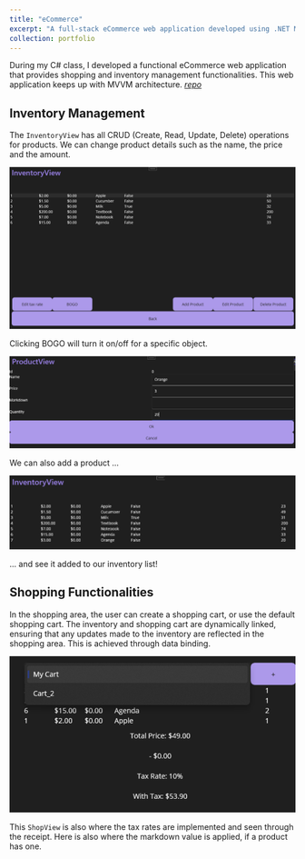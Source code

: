 ```yaml
---
title: "eCommerce"
excerpt: "A full-stack eCommerce web application developed using .NET MAUI and C#. The application provides full shopping and inventory management functionality. [*repo*](https://github.com/acortez1003/eCommerce_Su2024)<br/><img src='/images/ecommerce.PNG'><br />"
collection: portfolio
---
```


During my C# class, I developed a functional eCommerce web application that provides shopping and inventory management functionalities. This web application keeps up with MVVM architecture. [*repo*](https://github.com/acortez1003/eCommerce_Su2024)

## Inventory Management

The `InventoryView` has all CRUD (Create, Read, Update, Delete) operations for products. We can change product details such as the name, the price and the amount.

![InventoryView](/images/inventory.PNG)

Clicking BOGO will turn it on/off for a specific object.

![Add Product](/images/add_product.PNG)

We can also add a product ...

![View new product](/images/new_product.PNG)

... and see it added to our inventory list!

## Shopping Functionalities

In the shopping area, the user can create a shopping cart, or use the default shopping cart. The inventory and shopping cart are dynamically linked, ensuring that any updates made to the inventory are reflected in the shopping area. This is achieved through data binding.

![Cart](/images/cart.PNG)

This `ShopView` is also where the tax rates are implemented and seen through the receipt. Here is also where the markdown value is applied, if a product has one.